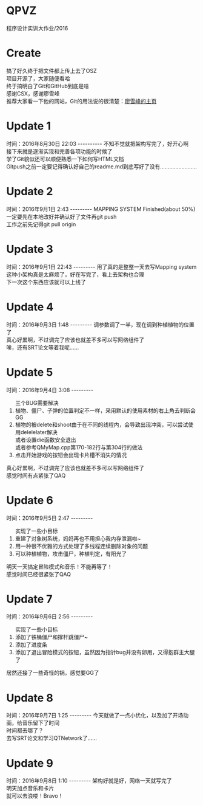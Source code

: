 # QPVZ
程序设计实训大作业/2016

<h1>Create</h1>
</hr>
搞了好久终于把文件都上传上去了OSZ</br>
项目开源了，大家随便看哈</br>
终于搞明白了Git和GitHub到底是啥</br>
感谢CSX，感谢廖雪峰</br>
推荐大家看一下他的网站，Git的用法说的很清楚：<a href = "http://www.liaoxuefeng.com/">廖雪峰的主页</a></br>

<h1>Update 1</h1>
时间：2016年8月30日 22:03
----------
不知不觉就把架构写完了，好开心啊</br>
接下来就是逐渐实现和完善各项功能的时候了</br>
学了Git貌似还可以顺便熟悉一下如何写HTML文档</br>
Gitpush之前一定要记得确认好自己的readme.md到底写好了没有……………………</br>

<h1>Update 2</h1>
时间：2016年9月1日 2:43
---------
MAPPING SYSTEM Finished(about 50%)</br>
一定要先在本地改好并确认好了文件再git push</br>
工作之前先记得git pull origin</br>

<h1>Update 3</h1>
时间：2016年9月1日 22:43
---------
用了真的是整整一天去写Mapping system</br>
这种小架构真是太麻烦了，好在写完了，看上去架构也合理</br>
下一次这个东西应该就可以上线了</br>

<h1>Update 4</h1>
时间：2016年9月3日 1:48
---------
调参数调了一半，现在调到种植植物的位置了</br>
真心好累啊，不过调完了应该也就差不多可以写网络组件了</br>
唉，还有SRT论文等着我呢……</br>

<h1>Update 5</h1>
时间：2016年9月4日 3:08
---------
<ol>三个BUG需要解决
	<li>植物、僵尸、子弹的位置判定不一样，采用默认的使用素材的右上角去判断会GG</li>
	<li>植物的被delete和shoot由于在不同的线程内，会导致出现冲突，可以尝试使用delelelater解决</br>
	或者设置die函数安全退出</br>
	或者参考QMyMap.cpp第170-182行与第304行的做法</br></li>
	<li>点击开始游戏的按钮会出现卡片槽不消失的情况</li>
</ol>
真心好累啊，不过调完了应该也就差不多可以写网络组件了</br>
感觉时间有点紧张了QAQ</br>

<h1>Update 6</h1>
时间：2016年9月5日 2:47
---------
<ol>实现了一些小目标
	<li>重建了对象树系统，妈妈再也不用担心我内存泄漏啦~</li>
	<li>用一种很不优雅的方式处理了多线程连续删除对象的问题</li>
	<li>可以种植植物，攻击僵尸，种植判定，有阳光了</li>
</ol>
明天一天搞定冒险模式和音乐！不能再等了！</br>
感觉时间已经很紧张了QAQ</br>

<h1>Update 7</h1>
时间：2016年9月6日 2:56
---------
<ol>实现了一些小目标
	<li>添加了铁桶僵尸和撑杆跳僵尸~</li>
	<li>添加了进度条</li>
	<li>添加了退出冒险模式的按钮，虽然因为指针bug并没有卵用，又得抱群主大腿了</li>
</ol>
居然还接了一些奇怪的锅，感觉要GG了</br>

<h1>Update 8</h1>
时间：2016年9月7日 1:25
---------
今天就做了一点小优化，以及加了开场动画，给音乐留下了时间</br>
时间都去哪了？</br>
去写SRT论文和学习QTNetwork了……</br>

<h1>Update 9</h1>
时间：2016年9月8日 1:10
---------
架构好就是好，网络一天就写完了</br>
明天加点音乐和卡片</br>
就可以去浪喽！Bravo！</br>